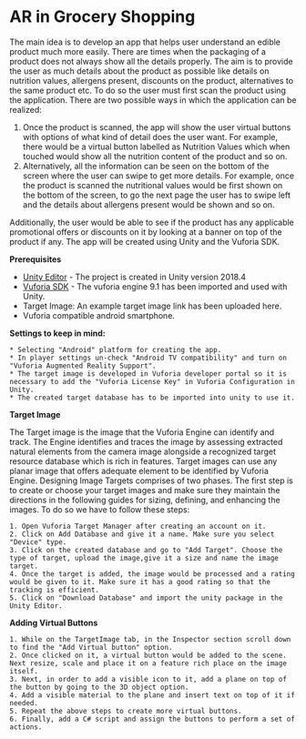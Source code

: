 # AR in Grocery Shopping

The main idea is to develop an app that helps user understand an edible product much more easily. There are times when the packaging of a product does not always show all the details properly. The aim is to provide the user as much details about the product as possible like details on nutrition values, allergens present, discounts on the product, alternatives to the same product etc.
To do so the user must first scan the product using the application. There are two possible ways in which the application can be realized:

1. Once the product is scanned, the app will show the user virtual buttons with options of what kind of detail does the user want. For example, there would be a virtual button labelled as Nutrition Values which when touched would show all the nutrition content of the product and so on.
2. Alternatively, all the information can be seen on the bottom of the screen where the user can swipe to get more details. For example, once the product is scanned the nutritional values would be first shown on the bottom of the screen, to go the next page the user has to swipe left and the details about allergens present would be shown and so on.

Additionally, the user would be able to see if the product has any applicable promotional offers or discounts on it by looking at a banner on top of the product if any.
The app will be created using Unity and the Vuforia SDK.

**Prerequisites**

* [Unity Editor](https://unity.com/products/core-platform/) - The project is created in Unity version 2018.4
* [Vuforia SDK](https://developer.vuforia.com/downloads/sdk) - The vuforia engine 9.1 has been imported and used with Unity.
* Target Image: An example target image link has been uploaded here.
* Vuforia compatible android smartphone.


**Settings to keep in mind:**

```
* Selecting "Android" platform for creating the app.
* In player settings un-check "Android TV compatibility" and turn on "Vuforia Augmented Reality Support".
* The target image is developed in Vuforia developer portal so it is necessary to add the "Vuforia License Key" in Vuforia Configuration in Unity.
* The created target database has to be imported into unity to use it.
```


**Target Image**

The Target image is the image that the Vuforia Engine can identify and track. The Engine identifies and traces the image by assessing extracted natural elements from the camera image alongside a recognized target resource database which is rich in features. Target images can use any planar image that offers adequate element to be identified by Vuforia Engine. Designing Image Targets comprises of two phases. The first step is to create or choose your target images and make sure they maintain the directions in the following guides for sizing, defining, and enhancing the images. To do so we have to follow these steps:

```
1. Open Vuforia Target Manager after creating an account on it. 
2. Click on Add Database and give it a name. Make sure you select "Device" type.
3. Click on the created database and go to "Add Target". Choose the type of target, upload the image,give it a size and name the image target.
4. Once the target is added, the image would be processed and a rating would be given to it. Make sure it has a good rating so that the tracking is efficient.
5. Click on "Download Database" and import the unity package in the Unity Editor.
```


**Adding Virtual Buttons**

```
1. While on the TargetImage tab, in the Inspector section scroll down to find the "Add Virtual button" option.
2. Once clicked on it, a virtual button would be added to the scene. Next resize, scale and place it on a feature rich place on the image itself.
3. Next, in order to add a visible icon to it, add a plane on top of the button by going to the 3D object option. 
4. Add a visible material to the plane and insert text on top of it if needed.
5. Repeat the above steps to create more virtual buttons.
6. Finally, add a C# script and assign the buttons to perform a set of actions.
```


